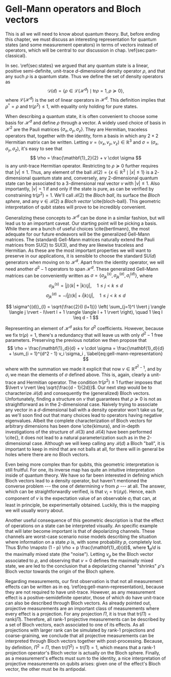 # Gell-Mann operators and Bloch vectors

This is all we will need to know about quantum theory. But, before ending this chapter, we must discuss an interesting representation for quantum states (and some measurement operators) in terms of vectors instead of operators, which will be central to our discussion in chap. \ref{sec:pam-classical}.

In sec. \ref{sec:states} we argued that any quantum state is a linear, positive semi-definite, unit-trace $d$-dimensional density operator $\rho$, and that any such $\rho$ is a quantum state. Thus we define the set of density operators as
$$
\mathcal{D}(d) = \{ \rho \in \mathcal{L}(\mathcal{H}^d) \mid \text{tr}\rho=1, \rho \succeq0 \} ,
$$
where $\mathcal{L}(\mathcal{H}^d)$ is the set of linear operators in $\mathcal{H}^d$. This definition implies that $\rho^\dagger = \rho$ and $\text{tr}(\rho^2) \leq 1$, with equality only holding for pure states.

When describing a quantum state, it is often convenient to choose some basis for $\mathcal{H}^d$ and define $\rho$ through a vector. A widely used choice of basis in $\mathcal{H}^2$ are the Pauli matrices $\{\sigma_x, \sigma_y, \sigma_z\}$. They are Hermitian, traceless operators that, together with the identity, form a basis in which any $2 \times 2$ Hermitian matrix can be written. Letting $v = (v_x, v_y, v_z) \in \mathbb{R}^3$ and $\sigma = (\sigma_x, \sigma_y, \sigma_z)$, it's easy to see that
$$
\rho = \frac{\mathbf{1}_2}{2} + v \cdot \sigma
$$
is any unit-trace Hermitian operator. Restricting to $\rho \succeq 0$ further requires that $\lvert v \rvert \leq 1$. Thus, any element of the ball $\mathcal{B}(2) = \{ x \in \mathbb{R}^3 \mid \lvert x \vert \leq 1 \}$ is a $2$-dimensional quantum state and, conversely, any $2$-dimensional quantum state can be associated to a $3$-dimensional real vector $v$ with $\lvert v \rvert \leq 1$. Also importantly, $\lvert v \rvert = 1$ if and only if the state is pure, as can be verified by constraining $\text{tr}(\rho^2) = 1$. We'll call $\mathcal{B}(2)$ the *Bloch ball*, its surface the *Bloch sphere*, and any $v \in \mathcal{B}(2)$ a *Bloch vector* \cite{bloch-ball}. This geometric interpretation of qubit states will prove to be incredibly convenient.

Generalizing these concepts to $\mathcal{H}^d$ can be done in a similar fashion, but will lead us to an important caveat. Our starting point will be picking a basis. While there are a bunch of useful choices \cite{bertlmann}, the most adequate for our future endeavors will be the generalized Gell-Mann matrices. The (standard) Gell-Mann matrices naturally extend the Pauli matrices from $\text{SU}(2)$ to $\text{SU}(3)$, and they are likewise traceless and Hermitian. As these are the most important properties we will want to preserve in our applications, it is sensible to choose the standard $\text{SU}(d)$ generators when moving on to $\mathcal{H}^d$. Apart from the identity operator, we will need another $d^2 - 1$ operators to span $\mathcal{H}^d$. These generalized Gell-Mann matrices can be conveniently written as $\sigma = \{ \sigma^{(s)}_{jk}, \sigma^{(a)}_{jk}, \sigma^{(d)}_l \}$, where
$$
\sigma^{(s)}_{jk} = \lvert j \rangle \langle k \rvert + \lvert k \rangle \langle j \rvert, \quad 1 \leq j < k \leq d
$$
$$
\sigma^{(a)}_{jk} = -i\lvert j \rangle \langle k \rvert + i\lvert k \rangle \langle j \rvert, \quad 1 \leq j < k \leq d
$$

$$
\sigma^{(d)}_{l} = \sqrt{\frac{2}{l (l+1)}} \left( \sum_{j=1}^l \lvert j \rangle \langle j \rvert - l\lvert l + 1 \rangle \langle l + 1 \rvert \right), \quad 1 \leq l \leq d - 1
$$

Representing an element of $\mathcal{H}^d$ asks for $d^2$ coefficients. However, because we fix $\text{tr}(\rho) = 1$, there's a redundancy that will leave us with only $d^2 - 1$ free parameters. Preserving the previous notation we then propose that
$$
\rho = \frac{\mathbf{1}_d}{d} + v \cdot \sigma = \frac{\mathbf{1}_d}{d} + \sum_{i = 1}^{d^2 - 1} v_i \sigma_i ,
\label{eq:gell-mann-representation}
$$
where with the summation we made it explicit that now $v \in \mathbb{R}^{d^2 - 1}$, and by $\sigma_i$ we mean the elements of $\sigma$ defined above. This is, again, clearly a unit-trace and Hermitian operator. The condition $\text{tr}(\rho^2) \leq 1$ further imposes that $\lvert v \rvert \leq \sqrt{\frac{d - 1}{2d}}$. Our next step would be to characterize $\mathcal{B}(d)$ and consequently the (generalized) Bloch vectors. Unfortunately, finding a structure on $v$ that guarantees that $\rho \succeq 0$ is not as straightforward as in the $2$-dimensional case. Naively trying to associate any vector in a $d$-dimensional ball with a density operator won't take us far, as we'll soon find out that many choices lead to operators having negative eigenvalues. Albeit the complete characterization of Bloch vectors for arbitrary dimensions has been done \cite{kimura}, and in-depth investigations of the structure of $\mathcal{B}(3)$ and $\mathcal{B}(4)$ have been performed \cite{}, it does not lead to a natural parameterization such as in the $2$-dimensional case. Although we will keep calling any $\mathcal{B}(d)$ a Bloch "ball", it is important to keep in mind that are not balls at all, for there will in general be holes where there are no Bloch vectors.

Even being more complex than for qubits, this geometric interpretation is still fruitful. For one, its inverse map has quite an intuitive interpretation inside of quantum theory. We have so far been interested in defining which Bloch vectors lead to a density operator, but haven't mentioned the converse problem --- the one of determining $v$ from $\rho$ --- at all. The answer, which can be straightforwardly verified, is that $v_i = \text{tr}(\sigma_i \rho)$. Hence, each component of $v$ is the expectation value of an observable $\sigma_i$ that can, at least in principle, be experimentally obtained. Luckily, this is the mapping we will usually worry about.

Another useful consequence of this geometric description is that the effect of operations on a state can be interpreted visually. An specific example that will later become important is that of depolarizing channels. These channels are worst-case scenario noise models describing the situation where information on a state $\rho$ is, with some probability $p$, completely lost. Thus $\rho \mapsto (1 - p) \rho + p \frac{\mathbf{1}_d}{d}$, where $\mathbf{1}_d/d$ is the maximally mixed state (the "noise"). Letting $v_\rho$ be the Bloch vector associated to $\rho$, and observing that $v = 0$ defines the maximally mixed state, we are led to the conclusion that a depolarizing channel "shrinks" $\rho$'s Bloch vector towards the origin of the Bloch sphere.

Regarding measurements, our first observation is that not all measurement effects can be written as in eq. \ref{eq:gell-mann-representation}, because they are not required to have unit-trace. However, as any measurement effect is a positive-semidefinite operator, those of which do have unit-trace can also be described through Bloch vectors. As already pointed out, projective measurements are an important class of measurements where every effect is a projection. For any projection $\Pi$, it is true that $\text{tr}(\Pi) = \text{rank}(\Pi)$. Therefore, all rank-1 projective measurements can be described by a set of Bloch vectors, each associated to one of its effects. As all projections with larger rank can be simulated by rank-1 projections and coarse-graining, we conclude that all projective measurements can be interpreted through Bloch vectors together with post-processing. Because, by definition, $\Pi^2 = \Pi$, then $\text{tr}(\Pi^2) = \text{tr}(\Pi) = 1$, which means that a rank-1 projection operator's Bloch vector is actually on the Bloch sphere. Finally, as a measurement's effects must sum to the identity, a nice interpretation of projective measurements on qubits arises: given one of the effect's Bloch vector, the other must be its antipodal.

